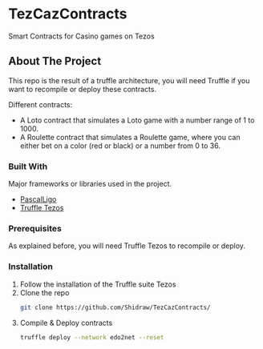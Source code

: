 # TezCazContracts
Smart Contracts for Casino games on Tezos

<!-- ABOUT THE PROJECT -->
## About The Project
This repo is the result of a truffle architecture, you will need Truffle if you want to recompile or deploy these contracts.

Different contracts:
* A Loto contract that simulates a Loto game with a number range of 1 to 1000.
* A Roulette contract that simulates a Roulette game, where you can either bet on a color (red or black) or a number from 0 to 36.

### Built With

Major frameworks or libraries used in the project.
* [PascalLigo](https://ligolang.org/)
* [Truffle Tezos](https://www.trufflesuite.com/docs/tezos/truffle/quickstart)

### Prerequisites

As explained before, you will need Truffle Tezos to recompile or deploy.

### Installation

1. Follow the installation of the Truffle suite Tezos
2. Clone the repo
   ```sh
   git clone https://github.com/Shidraw/TezCazContracts/
   ```
4. Compile & Deploy contracts
   ```sh
   truffle deploy --network edo2net --reset
   ```

